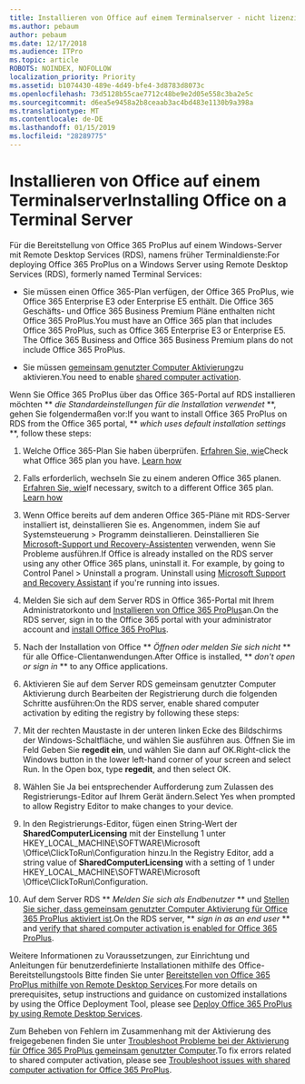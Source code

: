 ```yaml
---
title: Installieren von Office auf einem Terminalserver - nicht lizenzierten
ms.author: pebaum
author: pebaum
ms.date: 12/17/2018
ms.audience: ITPro
ms.topic: article
ROBOTS: NOINDEX, NOFOLLOW
localization_priority: Priority
ms.assetid: b1074430-489e-4d49-bfe4-3d8783d8073c
ms.openlocfilehash: 73d5128b55cae7712c48be9e2d05e558c3ba2e5c
ms.sourcegitcommit: d6ea5e9458a2b8ceaab3ac4bd483e1130b9a398a
ms.translationtype: MT
ms.contentlocale: de-DE
ms.lasthandoff: 01/15/2019
ms.locfileid: "28289775"
---
```

# <a name="installing-office-on-a-terminal-server"></a><span data-ttu-id="3c78f-102">Installieren von Office auf einem Terminalserver</span><span class="sxs-lookup"><span data-stu-id="3c78f-102">Installing Office on a Terminal Server</span></span>

<span data-ttu-id="3c78f-103">Für die Bereitstellung von Office 365 ProPlus auf einem Windows-Server mit Remote Desktop Services (RDS), namens früher Terminaldienste:</span><span class="sxs-lookup"><span data-stu-id="3c78f-103">For deploying Office 365 ProPlus on a Windows Server using Remote Desktop Services (RDS), formerly named Terminal Services:</span></span>
  
- <span data-ttu-id="3c78f-p101">Sie müssen einen Office 365-Plan verfügen, der Office 365 ProPlus, wie Office 365 Enterprise E3 oder Enterprise E5 enthält. Die Office 365 Geschäfts- und Office 365 Business Premium Pläne enthalten nicht Office 365 ProPlus.</span><span class="sxs-lookup"><span data-stu-id="3c78f-p101">You must have an Office 365 plan that includes Office 365 ProPlus, such as Office 365 Enterprise E3 or Enterprise E5. The Office 365 Business and Office 365 Business Premium plans do not include Office 365 ProPlus.</span></span>
    
- <span data-ttu-id="3c78f-106">Sie müssen [gemeinsam genutzter Computer Aktivierung](https://docs.microsoft.com/DeployOffice/overview-of-shared-computer-activation-for-office-365-proplus)zu aktivieren.</span><span class="sxs-lookup"><span data-stu-id="3c78f-106">You need to enable [shared computer activation](https://docs.microsoft.com/DeployOffice/overview-of-shared-computer-activation-for-office-365-proplus).</span></span>
    
<span data-ttu-id="3c78f-107">Wenn Sie Office 365 ProPlus über das Office 365-Portal auf RDS installieren möchten \*\* *die Standardeinstellungen für die Installation verwendet* \*\*, gehen Sie folgendermaßen vor:</span><span class="sxs-lookup"><span data-stu-id="3c78f-107">If you want to install Office 365 ProPlus on RDS from the Office 365 portal, \*\* *which uses default installation settings* \*\*, follow these steps:</span></span> 
  
1. <span data-ttu-id="3c78f-p102">Welche Office 365-Plan Sie haben überprüfen. [Erfahren Sie, wie](https://docs.microsoft.com/office365/admin/admin-overview/what-subscription-do-i-have)</span><span class="sxs-lookup"><span data-stu-id="3c78f-p102">Check what Office 365 plan you have. [Learn how](https://docs.microsoft.com/office365/admin/admin-overview/what-subscription-do-i-have)</span></span>
    
2. <span data-ttu-id="3c78f-p103">Falls erforderlich, wechseln Sie zu einem anderen Office 365 planen. [Erfahren Sie, wie](https://docs.microsoft.com/office365/admin/subscriptions-and-billing/switch-to-a-different-plan)</span><span class="sxs-lookup"><span data-stu-id="3c78f-p103">If necessary, switch to a different Office 365 plan. [Learn how](https://docs.microsoft.com/office365/admin/subscriptions-and-billing/switch-to-a-different-plan)</span></span>
    
3. <span data-ttu-id="3c78f-p104">Wenn Office bereits auf dem anderen Office 365-Pläne mit RDS-Server installiert ist, deinstallieren Sie es. Angenommen, indem Sie auf Systemsteuerung \> Programm deinstallieren. Deinstallieren Sie [Microsoft-Support und Recovery-Assistenten](https://aka.ms/SARA-OfficeUninstall-Alchemy) verwenden, wenn Sie Probleme ausführen.</span><span class="sxs-lookup"><span data-stu-id="3c78f-p104">If Office is already installed on the RDS server using any other Office 365 plans, uninstall it. For example, by going to Control Panel \> Uninstall a program. Uninstall using [Microsoft Support and Recovery Assistant](https://aka.ms/SARA-OfficeUninstall-Alchemy) if you're running into issues.</span></span> 
    
4. <span data-ttu-id="3c78f-115">Melden Sie sich auf dem Server RDS in Office 365-Portal mit Ihrem Administratorkonto und [Installieren von Office 365 ProPlus](https://portal.office.com/OLS/MySoftware.aspx)an.</span><span class="sxs-lookup"><span data-stu-id="3c78f-115">On the RDS server, sign in to the Office 365 portal with your administrator account and [install Office 365 ProPlus](https://portal.office.com/OLS/MySoftware.aspx).</span></span>
    
5. <span data-ttu-id="3c78f-116">Nach der Installation von Office \*\* *Öffnen oder melden Sie sich nicht* \*\* für alle Office-Clientanwendungen.</span><span class="sxs-lookup"><span data-stu-id="3c78f-116">After Office is installed, \*\* *don't open or sign in* \*\* to any Office applications.</span></span> 
    
6. <span data-ttu-id="3c78f-117">Aktivieren Sie auf dem Server RDS gemeinsam genutzter Computer Aktivierung durch Bearbeiten der Registrierung durch die folgenden Schritte ausführen:</span><span class="sxs-lookup"><span data-stu-id="3c78f-117">On the RDS server, enable shared computer activation by editing the registry by following these steps:</span></span>
    
1. <span data-ttu-id="3c78f-p105">Mit der rechten Maustaste in der unteren linken Ecke des Bildschirms der Windows-Schaltfläche, und wählen Sie ausführen aus. Öffnen Sie im Feld Geben Sie **regedit ein**, und wählen Sie dann auf OK.</span><span class="sxs-lookup"><span data-stu-id="3c78f-p105">Right-click the Windows button in the lower left-hand corner of your screen and select Run. In the Open box, type **regedit**, and then select OK.</span></span> 
    
2. <span data-ttu-id="3c78f-120">Wählen Sie Ja bei entsprechender Aufforderung zum Zulassen des Registrierungs-Editor auf Ihrem Gerät ändern.</span><span class="sxs-lookup"><span data-stu-id="3c78f-120">Select Yes when prompted to allow Registry Editor to make changes to your device.</span></span>
    
3. <span data-ttu-id="3c78f-121">In den Registrierungs-Editor, fügen einen String-Wert der **SharedComputerLicensing** mit der Einstellung 1 unter HKEY_LOCAL_MACHINE\SOFTWARE\Microsoft \Office\ClickToRun\Configuration hinzu.</span><span class="sxs-lookup"><span data-stu-id="3c78f-121">In the Registry Editor, add a string value of **SharedComputerLicensing** with a setting of 1 under HKEY_LOCAL_MACHINE\SOFTWARE\Microsoft \Office\ClickToRun\Configuration.</span></span> 
    
7. <span data-ttu-id="3c78f-122">Auf dem Server RDS \*\* *Melden Sie sich als Endbenutzer* \*\* und [Stellen Sie sicher, dass gemeinsam genutzter Computer Aktivierung für Office 365 ProPlus aktiviert ist](https://docs.microsoft.com/DeployOffice/troubleshoot-issues-with-shared-computer-activation-for-office-365-proplus#verify-that-activation-for-office-365-proplus-succeeded).</span><span class="sxs-lookup"><span data-stu-id="3c78f-122">On the RDS server, \*\* *sign in as an end user* \*\* and [verify that shared computer activation is enabled for Office 365 ProPlus](https://docs.microsoft.com/DeployOffice/troubleshoot-issues-with-shared-computer-activation-for-office-365-proplus#verify-that-activation-for-office-365-proplus-succeeded).</span></span>
    
<span data-ttu-id="3c78f-123">Weitere Informationen zu Voraussetzungen, zur Einrichtung und Anleitungen für benutzerdefinierte Installationen mithilfe des Office-Bereitstellungstools Bitte finden Sie unter [Bereitstellen von Office 365 ProPlus mithilfe von Remote Desktop Services](https://docs.microsoft.com/DeployOffice/deploy-office-365-proplus-by-using-remote-desktop-services).</span><span class="sxs-lookup"><span data-stu-id="3c78f-123">For more details on prerequisites, setup instructions and guidance on customized installations by using the Office Deployment Tool, please see [Deploy Office 365 ProPlus by using Remote Desktop Services](https://docs.microsoft.com/DeployOffice/deploy-office-365-proplus-by-using-remote-desktop-services).</span></span>
  
<span data-ttu-id="3c78f-124">Zum Beheben von Fehlern im Zusammenhang mit der Aktivierung des freigegebenen finden Sie unter [Troubleshoot Probleme bei der Aktivierung für Office 365 ProPlus gemeinsam genutzter Computer](https://docs.microsoft.com/DeployOffice/troubleshoot-issues-with-shared-computer-activation-for-office-365-proplus).</span><span class="sxs-lookup"><span data-stu-id="3c78f-124">To fix errors related to shared computer activation, please see [Troubleshoot issues with shared computer activation for Office 365 ProPlus](https://docs.microsoft.com/DeployOffice/troubleshoot-issues-with-shared-computer-activation-for-office-365-proplus).</span></span>
  

